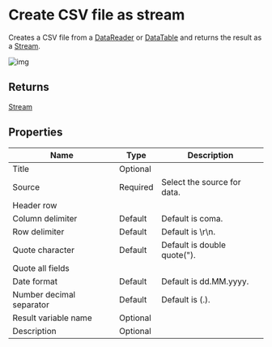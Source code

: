 # Create CSV file as stream

Creates a CSV file from a [DataReader](https://learn.microsoft.com/en-us/dotnet/api/system.data.idatareader) or [DataTable](https://learn.microsoft.com/en-us/dotnet/api/system.data.datatable) and returns the result as a [Stream](https://learn.microsoft.com/en-us/dotnet/api/system.io.stream).

![img](https://profitbasedocs.blob.core.windows.net/flowimages/create-csv-as-stream.png)

## Returns

[Stream](https://learn.microsoft.com/en-us/dotnet/api/system.io.stream)

## Properties

| Name                     | Type     | Description                 |
| ------------------------ | -------- | --------------------------- |
| Title                    | Optional |                             |
| Source                   | Required | Select the source for data. |
| Header row               |          |                             |
| Column delimiter         | Default  | Default is coma.            |
| Row delimiter            | Default  | Default is \\r\\n.          |
| Quote character          | Default  | Default is double quote("). |
| Quote all fields         |          |                             |
| Date format              | Default  | Default is dd.MM.yyyy.      |
| Number decimal separator | Default  | Default is (.).             |
| Result variable name     | Optional |                             |
| Description              | Optional |                             |
